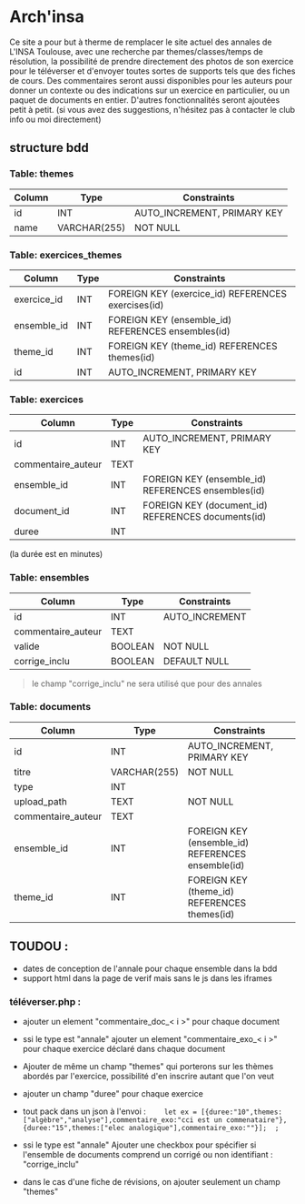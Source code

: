 # Arch'insa
Ce site a pour but à therme de remplacer le site actuel des annales de L'INSA Toulouse, avec une recherche par themes/classes/temps de résolution, la possibilité de prendre directement des photos de son exercice pour le téléverser et d'envoyer toutes sortes de supports tels que des fiches de cours. Des commentaires seront aussi disponibles pour les auteurs pour donner un contexte ou des indications sur un exercice en particulier, ou un paquet de documents en entier.
D'autres fonctionnalités seront ajoutées petit à petit. (si vous avez des suggestions, n'hésitez pas à contacter le club info ou moi directement)


## structure bdd
### Table: themes

| Column | Type            | Constraints              |
|--------|-----------------|--------------------------|
| id     | INT             | AUTO_INCREMENT, PRIMARY KEY |
| name   | VARCHAR(255)    | NOT NULL                 |

### Table: exercices_themes

| Column       | Type   | Constraints                               |
|--------------|--------|-------------------------------------------|
| exercice_id  | INT    | FOREIGN KEY (exercice_id) REFERENCES exercises(id) |
| ensemble_id  | INT    | FOREIGN KEY (ensemble_id) REFERENCES ensembles(id) |
| theme_id     | INT    | FOREIGN KEY (theme_id) REFERENCES themes(id) |
| id           | INT    | AUTO_INCREMENT, PRIMARY KEY                |

### Table: exercices

| Column             | Type          | Constraints                              |
|--------------------|---------------|------------------------------------------|
| id                 | INT           | AUTO_INCREMENT, PRIMARY KEY              |
| commentaire_auteur | TEXT          |                                          |
| ensemble_id        | INT           | FOREIGN KEY (ensemble_id) REFERENCES ensembles(id) |
| document_id        | INT           | FOREIGN KEY (document_id) REFERENCES documents(id)
| duree              | INT           |                                          |
(la durée est en minutes)

### Table: ensembles

| Column             | Type          | Constraints                              |
|--------------------|---------------|------------------------------------------|
| id                 | INT           | AUTO_INCREMENT                           |
| commentaire_auteur | TEXT          |                                          |
| valide             | BOOLEAN       | NOT NULL                                 |
| corrige_inclu      | BOOLEAN       | DEFAULT NULL                             |

> le champ "corrige_inclu" ne sera utilisé que pour des annales

### Table: documents

| Column             | Type          | Constraints                              |
|--------------------|---------------|------------------------------------------|
| id                 | INT           | AUTO_INCREMENT, PRIMARY KEY              |
| titre              | VARCHAR(255)  | NOT NULL                                 |
| type               | INT           |                                          |
| upload_path        | TEXT          | NOT NULL                                 |
| commentaire_auteur | TEXT          |                                          |
| ensemble_id        | INT           | FOREIGN KEY (ensemble_id) REFERENCES ensemble(id) |
| theme_id           | INT           | FOREIGN KEY (theme_id) REFERENCES themes(id) |


## TOUDOU : 
- dates de conception de l'annale pour chaque ensemble dans la bdd
- support html dans la page de verif mais sans le js dans les iframes



### téléverser.php :
- ajouter un element "commentaire_doc_< i >" pour chaque document

- ssi le type est "annale" ajouter un element "commentaire_exo_< i >" pour chaque exercice déclaré dans chaque document
- Ajouter de même un champ "themes" qui porterons sur les thèmes abordés par l'exercice, possibilité d'en inscrire autant que l'on veut
- ajouter un champ "duree" pour chaque exercice
- tout pack dans un json à l'envoi : 
``    
let ex = [{duree:"10",themes:["algèbre","analyse"],commentaire_exo:"cci est un commenataire"},{duree:"15",themes:["elec analogique"],commentaire_exo:""}]; 
; 
``
 

- ssi le type est "annale" Ajouter une checkbox pour spécifier si l'ensemble de documents comprend un corrigé ou non identifiant : "corrige_inclu"

- dans le cas d'une fiche de révisions, on ajouter seulement un champ "themes"



